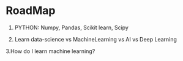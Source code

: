 # RoadMap

1. PYTHON:
         Numpy, 
         Pandas,
         Scikit learn,
         Scipy
         
2. Learn data-science vs MachineLearning vs AI vs Deep Learning

3.How do I learn machine learning?

